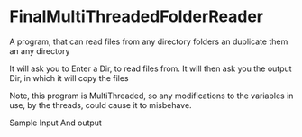 # FinalMultiThreadedFolderReader
A program, that can read files from any directory folders an duplicate them an any directory

It will ask you to Enter a Dir, to read files from.
It will then ask you the output Dir, in which it will copy the files

Note, this program is MultiThreaded, so any modifications to the variables in use, by the threads, could cause it to misbehave.

Sample Input And output

   

